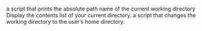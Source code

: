 a script that prints the absolute path name of the current working directory
Display the contents list of your current directory.
a script that changes the working directory to the user’s home directory.
